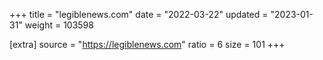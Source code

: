 +++
title = "legiblenews.com"
date = "2022-03-22"
updated = "2023-01-31"
weight = 103598

[extra]
source = "https://legiblenews.com"
ratio = 6
size = 101
+++
